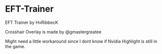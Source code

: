 # EFT-Trainer
 EFT Trainer by HvRibbecK

Crosshair Overlay is made by @gmastergreatee

Might need a little workaround since I dont know if Nvidia Highlight is still in the game.
